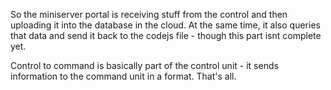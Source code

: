 So the miniserver portal is receiving stuff from the control and then uploading it into the database in the cloud. 
At the same time, it also queries that data and send it back to the codejs file - though this part isnt complete yet. 

Control to command is basically part of the control unit - it sends information to the command unit in a format. That's all. 
